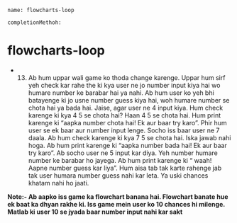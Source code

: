 ```ngMeta
name: flowcharts-loop

completionMethoh:
```
# flowcharts-loop

- 13) Ab hum uppar wali game ko thoda change karenge. Uppar hum sirf yeh check kar rahe the ki kya user ne jo number input kiya hai wo humare number ke barabar hai ya nahi. Ab hum user ko yeh bhi batayenge ki jo usne number guess kiya hai, woh humare number se chota hai ya bada hai. Jaise, agar user ne 4 input kiya. Hum check karenge ki kya 4 5 se chota hai? Haan 4 5 se chota hai. Hum print karenge ki “aapka number chota hai! Ek aur baar try karo”. Phir hum user se ek baar aur number input lenge. Socho iss baar user ne 7 daala. Ab hum check karenge ki kya 7 5 se chota hai. Iska jawab nahi hoga. Ab hum print karenge ki “aapka number bada hai! Ek aur baar try karo”. Ab socho user ne 5 input kar diya. Yeh number humare number ke barabar ho jayega. Ab hum print karenge ki “ waah! Aapne number guess kar liya”.
Hum aisa tab tak karte rahenge jab tak user humara number guess nahi kar leta. Ya uski chances khatam nahi ho jaati.

**Note:- Ab aapko iss game ka flowchart banana hai. Flowchart banate hue ek baat ka dhyan rakhe ki. Iss game mein user ko 10 chances hi milenge. Matlab ki user 10 se jyada baar number input nahi kar sakt**

